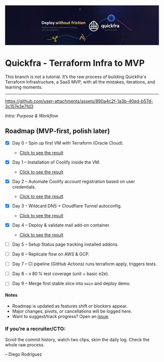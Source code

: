 ![](https://github.com/Quickfra/quickfra/raw/main/assets/banner.png)
# Quickfra - Terraform Infra to MVP

This branch is not a tutorial. It’s the raw process of building Quickfra's Terraform Infrastructure, a SaaS MVP, with all the mistakes, iterations, and learning moments.

---


https://github.com/user-attachments/assets/890a4c2f-1a3b-40ed-b57d-3c157e3e7fd3

*Intro: Purpose & Workflow*

## Roadmap (MVP‑first, polish later)

- [x] Day 0 – Spin up first VM with Terraform (Oracle Cloud).
  - [Click to see the result](https://bsky.app/profile/justdiego.com/post/3lsy3navxoc2l)

- [x] Day 1 – Installation of Coolify inside the VM.
  - [Click to see the result](https://bsky.app/profile/justdiego.com/post/3lsyszlway22a)
  
- [x] Day 2 – Automate Coolify account registration based on user credentials.
  - [Click to see the result](https://bsky.app/profile/justdiego.com/post/3lt33tfqbhs2n)

- [x] Day 3 – Wildcard DNS + Cloudflare Tunnel autoconfig.
  - [Click to see the result](https://bsky.app/profile/justdiego.com/post/3ltcqhh2fgc2u)
  
- [x] Day 4 – Deploy & validate mail add-on container.
  - [Click to see the result](https://bsky.app/profile/justdiego.com/post/3lthqpk7fkk2p)

- [ ] Day 5 – Setup Status page tracking installed addons.

- [ ] Day 6 – Replicate flow on AWS & GCP.

- [ ] Day 7 – CI pipeline (GitHub Actions) runs terraform apply, triggers tests.

- [ ] Day 8 – ≥ 80 % test coverage (unit + basic e2e).

- [ ] Day 9 – Merge first stable slice into `main` and deploy demo.

#### Notes
- Roadmap is updated as features shift or blockers appear.  
- Major changes, pivots, or cancellations will be logged here.
- Want to suggest/track progress? Open an [issue](https://github.com/Quickfra/quickfra/issues).

### If you’re a recruiter/CTO:
Scroll the commit history, watch two clips, skim the daily log. Check the whole raw process.

– Diego Rodríguez